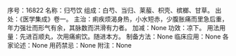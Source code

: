 序号：16822
名称：归芍饮
组成：白芍、当归、莱菔、枳壳、槟榔、甘草。
出处：《医学集成》卷一。
主治：痢疾烦渴身热，小水短赤，少腹胀痛而里急后重，年力强壮而形气有余，其脉数而洪滑有力者。
加减：None
功效：凉下。
用法用量：先进百顺丸，次用痛痢饮。随进本方。
制备方法：None
临床应用：None
各家论述：None
用药禁忌：None
附注：None
